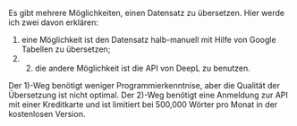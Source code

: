 Es gibt mehrere Möglichkeiten, einen Datensatz zu übersetzen. Hier werde ich zwei davon erklären: 
  1) eine Möglichkeit ist den Datensatz halb-manuell mit Hilfe von Google Tabellen zu übersetzen; 
  2) 2) die andere Möglichkeit ist die API von DeepL zu benutzen. 

Der 1)-Weg benötigt weniger Programmierkenntnise, aber die Qualität der Übersetzung ist nicht optimal. Der 2)-Weg benötigt eine Anmeldung zur API mit einer Kreditkarte und ist limitiert bei 500,000 Wörter pro Monat in der kostenlosen Version. 
